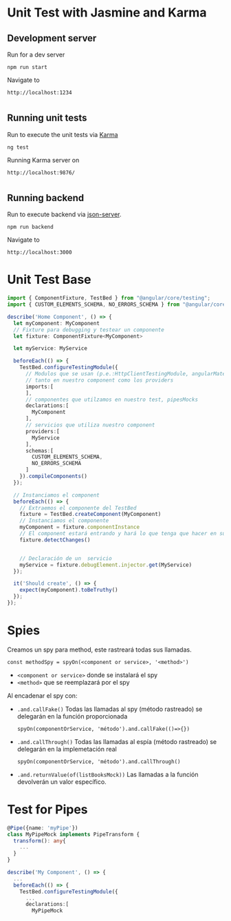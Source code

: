# Unit Test with Jasmine and Karma

## Development server

Run for a dev server
```
npm run start
```

Navigate to
```
http://localhost:1234
```

#

## Running unit tests

Run to execute the unit tests via [Karma](https://karma-runner.github.io)
```
ng test
```
Running Karma server on
```
http://localhost:9876/
```

#

## Running backend

Run to execute backend via [json-server](https://github.com/typicode/json-server).
```
npm run backend
```
Navigate to
```
http://localhost:3000
```

#

# Unit Test Base

```typescript
import { ComponentFixture, TestBed } from "@angular/core/testing";
import { CUSTOM_ELEMENTS_SCHEMA, NO_ERRORS_SCHEMA } from "@angular/core";

describe('Home Component', () => {
  let myComponent: MyComponent
  // Fixture para debugging y testear un componente
  let fixture: ComponentFixture<MyComponent>

  let myService: MyService

  beforeEach(() => {
    TestBed.configureTestingModule({
      // Modulos que se usan (p.e.:HttpClientTestingModule, angularMaterial)
      // tanto en nuestro component como los providers
      imports:[
      ],
      // componentes que utilzamos en nuestro test, pipesMocks
      declarations:[
        MyComponent
      ],
      // servicios que utiliza nuestro component
      providers:[
        MyService
      ],
      schemas:[
        CUSTOM_ELEMENTS_SCHEMA,
        NO_ERRORS_SCHEMA
      ]
    }).compileComponents()
  });

  // Instanciamos el component
  beforeEach(() => {
    // Extraemos el componente del TestBed
    fixture = TestBed.createComponent(MyComponent)
    // Instanciamos el componente
    myComponent = fixture.componentInstance
    // El component estará entrando y hará lo que tenga que hacer en su método ngOnInit()
    fixture.detectChanges()


    // Declaración de un  servicio
    myService = fixture.debugElement.injector.get(MyService)
  });

  it('Should create', () => {
    expect(myComponent).toBeTruthy()
  });
});
```

#

# Spies

Creamos un spy para method, este rastreará todas sus llamadas.

```
const methodSpy = spyOn(<component or service>, '<method>')
```
* `<component or service>` donde se instalará el spy
* `<method>` que se reemplazará por el spy

Al encadenar el spy con:

*   `.and.callFake()`
    Todas las llamadas al spy (método rastreado) se delegarán en la función proporcionada
    ```
    spyOn(componentOrService, 'método').and.callFake(()=>{})
    ```

*   `.and.callThrough()`
    Todas las llamadas al espía (método rastreado) se delegarán en la implemetación real
    ```
    spyOn(componentOrService, 'método').and.callThrough()
    ```

*   `.and.returnValue(of(listBooksMock))`
    Las llamadas a la función devolverán un valor específico.

#

# Test for Pipes

```typescript
@Pipe({name: 'myPipe'})
class MyPipeMock implements PipeTransform {
  transform(): any{
    ...
  }
}

describe('My Component', () => {
  ...
  beforeEach(() => {
    TestBed.configureTestingModule({
      ...
      declarations:[
        MyPipeMock
```